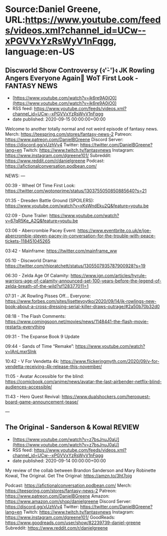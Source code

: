 # Source:Daniel Greene, URL:https://www.youtube.com/feeds/videos.xml?channel_id=UCw--xPGVVxYzRsWyV1nFqgg, language:en-US

## Discworld Show Controversy (ง'̀-'́)ง JK Rowling Angers Everyone Again🤦 WoT First Look -FANTASY NEWS
 - [https://www.youtube.com/watch?v=ik6re9A0iO0](https://www.youtube.com/watch?v=ik6re9A0iO0)
 - RSS feed: https://www.youtube.com/feeds/videos.xml?channel_id=UCw--xPGVVxYzRsWyV1nFqgg
 - date published: 2020-09-15 00:00:00+00:00

Welcome to another totally normal and not weird episode of fantasy news. 
Merch: https://teespring.com/stores/fantasy-news-2
Patreon: https://www.patreon.com/DanielBGreene
Discord Server: https://discord.gg/xUzhVv4
Twitter: https://twitter.com/DanielBGreene?lang=en
Twitch: https://www.twitch.tv/fantasynews
Instagram: https://www.instagram.com/dgreene101/
Subreddit: https://www.reddit.com/r/danielgreene
Podcast: https://afictionalconversation.podbean.com/

NEWS: 
— 

00:39 - Wheel Of Time First Look: https://twitter.com/wotonprime/status/1303755050850885640?s=21

01:35 - Dresden Battle Ground (SPOILERS): https://www.youtube.com/watch?v=xKsWndEku2Q&feature=youtu.be 

02:09 - Dune Trailer: https://www.youtube.com/watch?v=67qR5Ke_A2Q&feature=youtu.be 

03:06 - Abercrombie Pacey Event: https://www.eventbrite.co.uk/e/joe-abercrombie-steven-pacey-in-conversation-for-the-trouble-with-peace-tickets-118451045265 

03:42  - Mainframe: https://twitter.com/mainframe_ww 

05:10 - Discworld Drama: https://twitter.com/rhipratchett/status/1305507935787900928?s=19 

06:30 - Zelda Age Of Calamity: https://www.ign.com/articles/hyrule-warriors-age-of-calamity-announced-set-100-years-before-the-legend-of-zelda-breath-of-the-wild?sf128377011=1 

07:31 - JK Rowling Pisses Off… Everyone: https://www.forbes.com/sites/lisettevoytko/2020/09/14/jk-rowlings-new-book-about-a-cross-dressing-serial-killer-draws-outrage/#2a50b70b32d0 

08:18 - The Flash Comments: https://www.comingsoon.net/movies/news/1148441-the-flash-movie-restarts-everything 

09:31 - The Expanse Book 9 Update

09:44 - Sands of Time “Remake”: https://www.youtube.com/watch?v=IAnLmxrSInk

10:42 - V For Vendetta 4k: https://www.flickeringmyth.com/2020/09/v-for-vendetta-receiving-4k-release-this-november/ 

11:05 - Avatar Accessible for the blind: https://comicbook.com/anime/news/avatar-the-last-airbender-netflix-blind-audiences-accessible/ 

11:43 - Hero Quest Revival: https://www.dualshockers.com/heroquest-board-game-announcement-tease/

—

## The Original - Sanderson & Kowal REVIEW
 - [https://www.youtube.com/watch?v=z7bsJnuJ0aU](https://www.youtube.com/watch?v=z7bsJnuJ0aU)
 - RSS feed: https://www.youtube.com/feeds/videos.xml?channel_id=UCw--xPGVVxYzRsWyV1nFqgg
 - date published: 2020-09-14 00:00:00+00:00

My review of the collab between Brandon Sanderson and Mary Robinette Kowal, The Original.
Get The Original: https://amzn.to/3ht7ojg

Podcast: https://afictionalconversation.podbean.com/
Merch: https://teespring.com/stores/fantasy-news-2
Patreon: https://www.patreon.com/DanielBGreene
Amazon: https://www.amazon.com/shop/danielgreene
Discord Server: https://discord.gg/xUzhVv4
Twitter: https://twitter.com/DanielBGreene?lang=en
Twitch: https://www.twitch.tv/fantasynews
Instagram: https://www.instagram.com/dgreene101/
GoodReads: https://www.goodreads.com/user/show/82239739-daniel-greene
Subreddit: https://www.reddit.com/r/danielgreene


